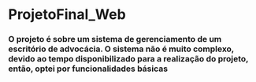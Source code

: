 # ProjetoFinal_Web
<h3>O projeto é sobre um sistema de gerenciamento de um escritório de advocácia. O sistema não é muito complexo, devido ao tempo disponibilizado para a realização do projeto, então, optei por funcionalidades básicas</h3>
